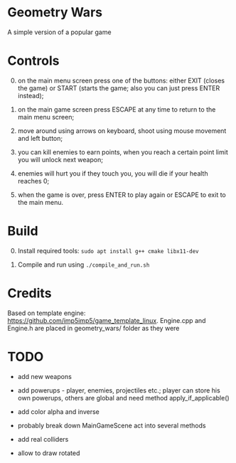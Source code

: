 # Geometry Wars

A simple version of a popular game

# Controls

0. on the main menu screen press one of the buttons: either EXIT (closes the game) or START (starts the game; also you can just press ENTER instead);

1. on the main game screen press ESCAPE at any time to return to the main menu screen;

2. move around using arrows on keyboard, shoot using mouse movement and left button;

3. you can kill enemies to earn points, when you reach a certain point limit you will unlock next weapon;

4. enemies will hurt you if they touch you, you will die if your health reaches 0;

5. when the game is over, press ENTER to play again or ESCAPE to exit to the main menu.

# Build

0. Install required tools: `sudo apt install g++ cmake libx11-dev`

1. Compile and run using `./compile_and_run.sh`

# Credits

Based on template engine: https://github.com/imp5imp5/game_template_linux. Engine.cpp and Engine.h are placed in geometry_wars/ folder as they were

# TODO

- add new weapons


- add powerups - player, enemies, projectiles etc.; player can store his own powerups, others are global and need method apply_if_applicable()

- add color alpha and inverse

- probably break down MainGameScene act into several methods

- add real colliders

- allow to draw rotated
